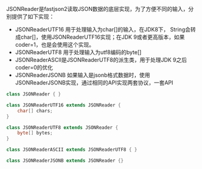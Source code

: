 JSONReader是fastjson2读取JSON数据的底层实现，为了方便不同的输入，分别提供了如下实现：

* JSONReaderUTF16 用于处理输入为char[]的输入，在JDK8下， String会转成char[]，使用JSONReaderUTF16实现；在JDK 9或者更高版本，如果coder=1，也是会使用这个实现。
* JSONReaderUTF8 用于处理输入为utf8编码的byte[]
* JSONReaderASCII是JSONReaderUTF8的派生类，用于处理JDK 9之后coder=0的优化
* JSONReaderJSONB 如果输入是jsonb格式数据时，使用JSONReaderJSONB实现，通过相同的API实现两套协议，一套API

```java
class JSONReader { }

class JSONReaderUTF16 extends JSONReader {
    char[] chars;
}

class JSONReaderUTF8 extends JSONReader {
    byte[] bytes;
}

class JSONReaderASCII extends JSONReaderUTF8 { }

class JSONReaderJSONB extends JSONReader {}
```

